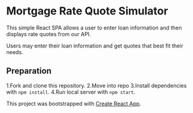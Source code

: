 # Mortgage Rate Quote Simulator

This simple React SPA allows a user to enter loan information and
then displays rate quotes from our API.

Users may enter their loan information and get quotes that best fit their needs.


## Preparation
1.Fork and clone this repository.
2.Move into repo
3.Install dependencies with `npm install`.
4.Run local server with `npm start`.


 This project was bootstrapped with [Create React App](https://github.com/facebook/create-react-app).

